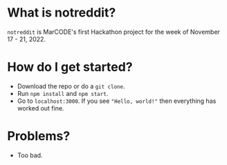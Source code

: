# What is notreddit?
```notreddit``` is MarCODE's first Hackathon project for the week of November 17 - 21, 2022.

# How do I get started?
* Download the repo or do a ```git clone```.
* Run ```npm install``` and ```npm start```.
* Go to ```localhost:3000```. If you see ```"Hello, world!"``` then everything has worked out fine.

# Problems?
* Too bad.